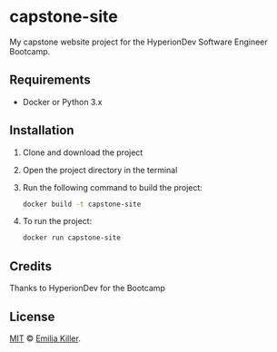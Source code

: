 # capstone-site

My capstone website project for the HyperionDev Software Engineer Bootcamp.

## Requirements

- Docker or Python 3.x

## Installation

1. Clone and download the project
2. Open the project directory in the terminal
3. Run the following command to build the project:

    ```sh
    docker build -t capstone-site
    ```

4. To run the project:

    ```sh
    docker run capstone-site
    ```

## Credits

Thanks to HyperionDev for the Bootcamp

## License

[MIT](LICENSE) © [Emilia Killer](https://github.com/theemilia).
